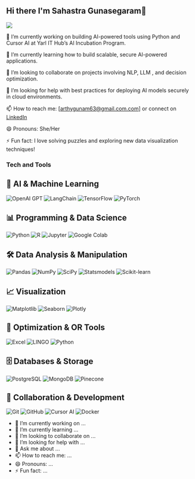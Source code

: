 ## Hi there I'm Sahastra Gunasegaram👋
![](https://komarev.com/ghpvc/?username=sahastraG39&color=grey)

🔭 I’m currently working on building AI-powered tools using Python and Cursor AI at Yarl IT Hub’s AI Incubation Program.

🌱 I’m currently learning  how to build scalable, secure AI-powered applications.

👯 I’m looking to collaborate on projects involving NLP, LLM , and decision optimization.

🤔 I’m looking for help with best practices for deploying AI models securely in cloud environments.

📫 How to reach me: [arthygunam63@gmail.com.com] or connect on [LinkedIn](https://www.linkedin.com/in/sahastra-gunasegaram?lipi=urn%3Ali%3Apage%3Ad_flagship3_profile_view_base_contact_details%3BrXuA8rneSb2lHo1jV7ZZ7g%3D%3D)

😄 Pronouns: She/Her

⚡ Fun fact: I love solving puzzles and exploring new data visualization techniques!

<h3>Tech and Tools</h3>
<p>
  
## 🤖 AI & Machine Learning  
<img alt="OpenAI GPT" src="https://img.shields.io/badge/-OpenAI%20GPT-412991?style=flat-square&logo=openai&logoColor=white" /> <img alt="LangChain" src="https://img.shields.io/badge/-LangChain-2E8B57?style=flat-square&logo=chainlink&logoColor=white" /> <img alt="TensorFlow" src="https://img.shields.io/badge/-TensorFlow-FF6F00?style=flat-square&logo=tensorflow&logoColor=white" /> <img alt="PyTorch" src="https://img.shields.io/badge/-PyTorch-EE4C2C?style=flat-square&logo=pytorch&logoColor=white" />
  
## 📊 Programming & Data Science  
<img alt="Python" src="https://img.shields.io/badge/-Python-3776AB?style=flat-square&logo=python&logoColor=white" /> <img alt="R" src="https://img.shields.io/badge/-R-276DC3?style=flat-square&logo=r&logoColor=white" /> <img alt="Jupyter" src="https://img.shields.io/badge/-Jupyter-F37626?style=flat-square&logo=jupyter&logoColor=white" /> <img alt="Google Colab" src="https://img.shields.io/badge/-Google_Colab-F9AB00?style=flat-square&logo=google-colab&logoColor=white" />

## 🛠 Data Analysis & Manipulation  
<img alt="Pandas" src="https://img.shields.io/badge/-Pandas-150458?style=flat-square&logo=pandas&logoColor=white" /> <img alt="NumPy" src="https://img.shields.io/badge/-NumPy-013243?style=flat-square&logo=numpy&logoColor=white" /> <img alt="SciPy" src="https://img.shields.io/badge/-SciPy-8CAAE6?style=flat-square&logo=scipy&logoColor=white" /> <img alt="Statsmodels" src="https://img.shields.io/badge/-Statsmodels-FF6C37?style=flat-square&logo=statsmodels&logoColor=white" /> <img alt="Scikit-learn" src="https://img.shields.io/badge/-Scikit--learn-F7931E?style=flat-square&logo=scikit-learn&logoColor=white" />

## 📈 Visualization  
<img alt="Matplotlib" src="https://img.shields.io/badge/-Matplotlib-11557C?style=flat-square&logo=matplotlib&logoColor=white" /> <img alt="Seaborn" src="https://img.shields.io/badge/-Seaborn-4C88E3?style=flat-square&logo=seaborn&logoColor=white" /> <img alt="Plotly" src="https://img.shields.io/badge/-Plotly-3F4E5A?style=flat-square&logo=plotly&logoColor=white" />


## 🔢 Optimization & OR Tools  
![Excel](https://img.shields.io/badge/Excel-217346?style=for-the-badge&logo=microsoft-excel&logoColor=white) ![LINGO](https://img.shields.io/badge/LINGO-FF6F00?style=for-the-badge&logo=matrix&logoColor=white) ![Python](https://img.shields.io/badge/Python-3776AB?style=for-the-badge&logo=python&logoColor=white)


## 🗄 Databases & Storage  
<img alt="PostgreSQL" src="https://img.shields.io/badge/-PostgreSQL-336791?style=flat-square&logo=postgresql&logoColor=white" /> <img alt="MongoDB" src="https://img.shields.io/badge/-MongoDB-47A248?style=flat-square&logo=mongodb&logoColor=white" /> <img alt="Pinecone" src="https://img.shields.io/badge/-Pinecone-0050C5?style=flat-square&logo=pinecone&logoColor=white" />

## 👥 Collaboration & Development  
<img alt="Git" src="https://img.shields.io/badge/-Git-F05032?style=flat-square&logo=git&logoColor=white" /> <img alt="GitHub" src="https://img.shields.io/badge/-GitHub-181717?style=flat-square&logo=github&logoColor=white" /> <img alt="Cursor AI" src="https://img.shields.io/badge/-Cursor%20AI-000000?style=flat-square&logo=cursor&logoColor=white" /> <img alt="Docker" src="https://img.shields.io/badge/-Docker-2496ED?style=flat-square&logo=docker&logoColor=white" />





  
- 🔭 I’m currently working on ...
- 🌱 I’m currently learning ...
- 👯 I’m looking to collaborate on ...
- 🤔 I’m looking for help with ...
- 💬 Ask me about ...
- 📫 How to reach me: ...
- 😄 Pronouns: ...
- ⚡ Fun fact: ...
  >
